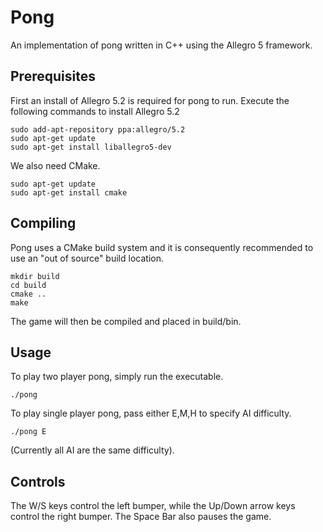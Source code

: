 # Pong
An implementation of pong written in C++ using the Allegro 5 framework.

Prerequisites
-------------
First an install of Allegro 5.2 is required for pong to run. Execute the following commands to install Allegro 5.2

```shell
sudo add-apt-repository ppa:allegro/5.2
sudo apt-get update
sudo apt-get install liballegro5-dev
```

We also need CMake.
```shell
sudo apt-get update
sudo apt-get install cmake
```

Compiling
---------
Pong uses a CMake build system and it is consequently recommended to use an 
"out of source" build location.

```shell 
mkdir build
cd build
cmake ..
make
```

The game will then be compiled and  placed in build/bin.

Usage
-----

To play two player pong, simply run the executable.

```shell
./pong
```

To play single player pong, pass either E,M,H to specify AI difficulty.

```shell
./pong E
```
(Currently all AI are the same difficulty).

Controls
--------

The W/S keys control the left bumper, while the Up/Down arrow keys control the right bumper. 
The Space Bar also pauses the game.
